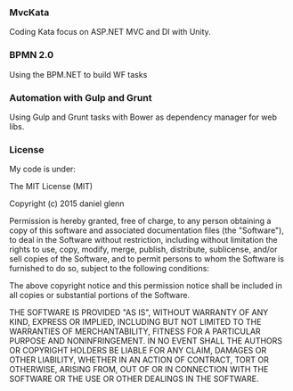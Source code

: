 ### MvcKata
Coding Kata focus on ASP.NET MVC and DI with Unity.
### BPMN 2.0
Using the BPM.NET to build WF tasks
### Automation with Gulp and Grunt
Using Gulp and Grunt tasks with Bower as dependency manager for web libs.
### License
My code is under:

The MIT License (MIT)

Copyright (c) 2015 daniel glenn

Permission is hereby granted, free of charge, to any person obtaining a copy
of this software and associated documentation files (the "Software"), to deal
in the Software without restriction, including without limitation the rights
to use, copy, modify, merge, publish, distribute, sublicense, and/or sell
copies of the Software, and to permit persons to whom the Software is
furnished to do so, subject to the following conditions:

The above copyright notice and this permission notice shall be included in all
copies or substantial portions of the Software.

THE SOFTWARE IS PROVIDED "AS IS", WITHOUT WARRANTY OF ANY KIND, EXPRESS OR
IMPLIED, INCLUDING BUT NOT LIMITED TO THE WARRANTIES OF MERCHANTABILITY,
FITNESS FOR A PARTICULAR PURPOSE AND NONINFRINGEMENT. IN NO EVENT SHALL THE
AUTHORS OR COPYRIGHT HOLDERS BE LIABLE FOR ANY CLAIM, DAMAGES OR OTHER
LIABILITY, WHETHER IN AN ACTION OF CONTRACT, TORT OR OTHERWISE, ARISING FROM,
OUT OF OR IN CONNECTION WITH THE SOFTWARE OR THE USE OR OTHER DEALINGS IN THE
SOFTWARE.
